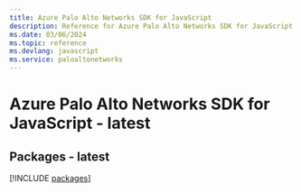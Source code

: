 ```yaml
---
title: Azure Palo Alto Networks SDK for JavaScript
description: Reference for Azure Palo Alto Networks SDK for JavaScript
ms.date: 03/06/2024
ms.topic: reference
ms.devlang: javascript
ms.service: paloaltonetworks
---
```

# Azure Palo Alto Networks SDK for JavaScript - latest
## Packages - latest
[!INCLUDE [packages](palo-alto-networks-index.md)]